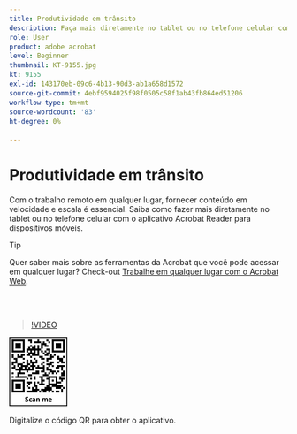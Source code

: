 ```yaml
---
title: Produtividade em trânsito
description: Faça mais diretamente no tablet ou no telefone celular com o aplicativo Acrobat Reader para dispositivos móveis
role: User
product: adobe acrobat
level: Beginner
thumbnail: KT-9155.jpg
kt: 9155
exl-id: 143170eb-09c6-4b13-90d3-ab1a658d1572
source-git-commit: 4ebf9594025f98f0505c58f1ab43fb864ed51206
workflow-type: tm+mt
source-wordcount: '83'
ht-degree: 0%

---
```


# Produtividade em trânsito

Com o trabalho remoto em qualquer lugar, fornecer conteúdo em velocidade e escala é essencial. Saiba como fazer mais diretamente no tablet ou no telefone celular com o aplicativo Acrobat Reader para dispositivos móveis.

>[!TIP]
>
>Quer saber mais sobre as ferramentas da Acrobat que você pode acessar em qualquer lugar? Check-out [Trabalhe em qualquer lugar com o Acrobat Web](acrobatweb.md).

<br> 

>[!VIDEO](https://video.tv.adobe.com/v/337972?quality=12&learn=on&hidetitle=true)

![Código QR](../assets/Acrobatqrcode.jpg)

Digitalize o código QR para obter o aplicativo.
